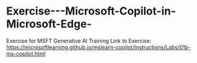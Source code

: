 # Exercise---Microsoft-Copilot-in-Microsoft-Edge-
Exercise for MSFT Generative AI Training
Link to Exercise: https://microsoftlearning.github.io/mslearn-copilot/Instructions/Labs/01b-ms-copilot.html
